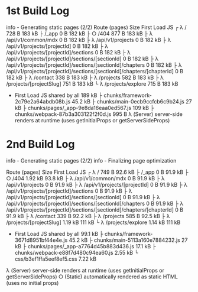 # 1st Build Log

info - Generating static pages (2/2)
Route (pages) Size First Load JS
┌ λ / 728 B 183 kB
├ /\_app 0 B 182 kB
├ ○ /404 877 B 183 kB
├ λ /api/v1/common/mdx 0 B 182 kB
├ λ /api/v1/projects 0 B 182 kB
├ λ /api/v1/projects/[projectId] 0 B 182 kB
├ λ /api/v1/projects/[projectId]/sections 0 B 182 kB
├ λ /api/v1/projects/[projectId]/sections/[sectionId] 0 B 182 kB
├ λ /api/v1/projects/[projectId]/sections/[sectionId]/chapters 0 B 182 kB
├ λ /api/v1/projects/[projectId]/sections/[sectionId]/chapters/[chapterId] 0 B 182 kB
├ λ /contact 338 B 183 kB
├ λ /projects 582 B 183 kB
├ λ /projects/[projectSlug] 751 B 183 kB
└ λ /projects/explore 715 B 183 kB

- First Load JS shared by all 189 kB
  ├ chunks/framework-2c79e2a64abdb08b.js 45.2 kB
  ├ chunks/main-0ecb9ccfcb6c9b24.js 27 kB
  ├ chunks/pages/\_app-9e8da16eaa0ed567.js 109 kB
  ├ chunks/webpack-87b3a303122f2f0d.js 995 B
  λ (Server) server-side renders at runtime (uses getInitialProps or getServerSideProps)

# 2nd Build Log

info - Generating static pages (2/2)
info - Finalizing page optimization

Route (pages) Size First Load JS
┌ λ / 749 B 92.6 kB
├ /\_app 0 B 91.9 kB
├ ○ /404 1.92 kB 93.8 kB
├ λ /api/v1/common/mdx 0 B 91.9 kB
├ λ /api/v1/projects 0 B 91.9 kB
├ λ /api/v1/projects/[projectId] 0 B 91.9 kB
├ λ /api/v1/projects/[projectId]/sections 0 B 91.9 kB
├ λ /api/v1/projects/[projectId]/sections/[sectionId] 0 B 91.9 kB
├ λ /api/v1/projects/[projectId]/sections/[sectionId]/chapters 0 B 91.9 kB
├ λ /api/v1/projects/[projectId]/sections/[sectionId]/chapters/[chapterId] 0 B 91.9 kB
├ λ /contact 339 B 92.2 kB
├ λ /projects 585 B 92.5 kB
├ λ /projects/[projectSlug] 1.19 kB 111 kB
└ λ /projects/explore 1.14 kB 111 kB

- First Load JS shared by all 99.1 kB
  ├ chunks/framework-3671d8951bf44e4e.js 45.2 kB
  ├ chunks/main-5113a160e7884232.js 27 kB
  ├ chunks/pages/\_app-a7764d45b883d436.js 17.1 kB
  ├ chunks/webpack-e88f7d480c94ea60.js 2.55 kB
  └ css/b3ef1ffa5eef8ef5.css 7.22 kB

λ (Server) server-side renders at runtime (uses getInitialProps or getServerSideProps)
○ (Static) automatically rendered as static HTML (uses no initial props)

